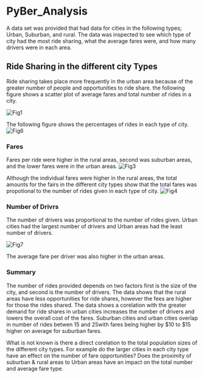 # PyBer_Analysis 
A data set was provided that had data for cities in the following types; Urban, Suburban, and rural.  The data was inspected to see which type of city had the most ride sharing, what the average fares were, and how many drivers were in each area. 

## Ride Sharing in the different city Types
Ride sharing takes place more frequently in the urban area because of the greater number of people and opportunities to ride share. 
the following figure shows a scatter plot of average fares and total number of rides in a city.

![Fig1](https://user-images.githubusercontent.com/117044267/207085934-c5e9c8f3-e20a-4578-95cc-65152ef43702.png)

The following figure shows the percentages of rides in each type of city.
![Fig6](https://user-images.githubusercontent.com/117044267/207088844-b0c43425-f491-46e8-a7ab-eeb661035e24.png)

### Fares 
Fares per ride were higher in the rural areas, second was suburban areas, and the lower fares were in the urban areas. 
![Fig3](https://user-images.githubusercontent.com/117044267/207089689-173a1a5d-78fd-4641-9550-4e6e84b56e04.png)

Although the individual fares were higher in the rural areas, the total amounts for the fairs in the different city types show that the total fares was propotional to the number of rides given in each type of city. 
![Fig4](https://user-images.githubusercontent.com/117044267/207090066-4e39b29f-eb06-4f05-aaf1-909273424c1f.png)

### Number of Drivrs

The number of drivers was proportional to the number of rides given.  Urban cities had the largest number of drivers and Urban areas had the least number of drivers.

![Fig7](https://user-images.githubusercontent.com/117044267/207090977-8041c813-254d-440e-8abb-212b245080b7.png)

The average fare per driver was also higher in the urban areas. 

### Summary
The number of rides provided depends on two factors first is the size of the city, and second is the number of drivers.  The data shows that the rural areas have less opportunities for ride shares, however the fees are higher for those the rides shared. The data shows a corelation with the greater demand for ride shares in urban cities increases the number of drivers and lowers the overall cost of the fares.  Suburban cities and urban cities overlap in number of rides betwen 15 and 25with fares being higher by $10 to $15 higher on average for suburban fares. 

What is not known is there a direct corelation to the total population sizes of the different city types. For example do the larger cities in each city type have an effect on the number of fare opportunities? Does the proximity of suburban & rural areas to Urban areas have an impact on the total number and average fare type.
